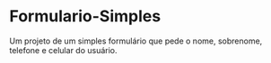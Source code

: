 # Formulario-Simples

Um projeto de um simples formulário que pede o nome, sobrenome, telefone e celular do usuário.
